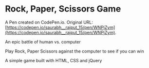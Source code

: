 # Rock, Paper, Scissors Game

A Pen created on CodePen.io. Original URL: [https://codepen.io/saurabh__rajput_15/pen/WNPjZym](https://codepen.io/saurabh__rajput_15/pen/WNPjZym).

An epic battle of human vs. computer

Play Rock, Paper Scissors against the computer to see if you can win

A simple game built with HTML, CSS and jQuery
